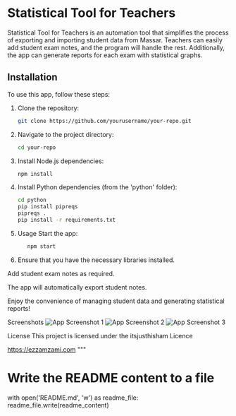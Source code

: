 # Statistical Tool for Teachers

Statistical Tool for Teachers is an automation tool that simplifies the process of exporting and importing student data from Massar. Teachers can easily add student exam notes, and the program will handle the rest. Additionally, the app can generate reports for each exam with statistical graphs.

## Installation

To use this app, follow these steps:

1. Clone the repository:

   ```bash
   git clone https://github.com/yourusername/your-repo.git

2. Navigate to the project directory:
   
   ```bash
   cd your-repo
3. Install Node.js dependencies:
   
    ```bash
    npm install

3. Install Python dependencies (from the 'python' folder):

    ```bash
    cd python
    pip install pipreqs
    pipreqs .
    pip install -r requirements.txt
    
4. Usage
Start the app:

    ```bash
       npm start
    
5. Ensure that you have the necessary libraries installed.

Add student exam notes as required.

The app will automatically export student notes.

Enjoy the convenience of managing student data and generating statistical reports!

Screenshots
![App Screenshot 1](https://i.ibb.co/1zNBBr6/1.png)
![App Screenshot 2](https://ibb.co/tLNrdYB/2.png)
![App Screenshot 3](https://ibb.co/5xpzrpP/3.png)

License
This project is licensed under the itsjusthisham Licence

https://ezzamzami.com
"""

# Write the README content to a file
with open('README.md', 'w') as readme_file:
    readme_file.write(readme_content)
